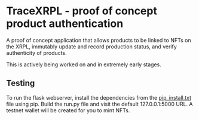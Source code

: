 # TraceXRPL - proof of concept product authentication 

A proof of concept application that allows products to be linked to NFTs on the XRPL, immutably update and record production status, and verify authenticity of products.

This is actively being worked on and in extremely early stages.

## Testing

To run the flask webserver, install the dependencies from the [pip_install.txt](./pip_install.txt) file using pip. Build the run.py file and visit the default 127.0.0.1:5000 URL. A testnet wallet will be created for you to mint NFTs.
